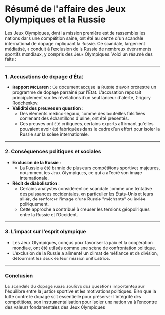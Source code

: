 # Résumé de l'affaire des Jeux Olympiques et la Russie

Les Jeux Olympiques, dont la mission première est de rassembler les nations dans une compétition saine, ont été au centre d'un scandale international de dopage impliquant la Russie. Ce scandale, largement médiatisé, a conduit à l’exclusion de la Russie de nombreux événements sportifs mondiaux, y compris des Jeux Olympiques. Voici un résumé des faits :

---

### **1. Accusations de dopage d’État**

- **Rapport McLaren** : Ce document accuse la Russie d’avoir orchestré un programme de dopage parrainé par l’État. L’accusation reposait principalement sur les révélations d’un seul lanceur d'alerte, Grigory Rodchenkov.
- **Validité des preuves en question** :
    - Des éléments médico-légaux, comme des bouteilles falsifiées contenant des échantillons d'urine, ont été présentés.
    - Ces preuves ont été critiquées, certains experts affirmant qu'elles pouvaient avoir été fabriquées dans le cadre d’un effort pour isoler la Russie sur la scène internationale.

---

### **2. Conséquences politiques et sociales**

- **Exclusion de la Russie** :
    - La Russie a été bannie de plusieurs compétitions sportives majeures, notamment les Jeux Olympiques, ce qui a affecté son image internationale.
- **Récit de diabolisation** :
    - Certains analystes considèrent ce scandale comme une tentative des puissances occidentales, en particulier les États-Unis et leurs alliés, de renforcer l'image d'une Russie "méchante" ou isolée politiquement.
    - Cette approche a contribué à creuser les tensions géopolitiques entre la Russie et l'Occident.

---

### **3. L’impact sur l’esprit olympique**

- Les Jeux Olympiques, conçus pour favoriser la paix et la coopération mondiale, ont été utilisés comme une scène de confrontation politique.
- L'exclusion de la Russie a alimenté un climat de méfiance et de division, détournant les Jeux de leur mission unificatrice.

---

### Conclusion

Le scandale du dopage russe soulève des questions importantes sur l'équilibre entre la justice sportive et les motivations politiques. Bien que la lutte contre le dopage soit essentielle pour préserver l'intégrité des compétitions, son instrumentalisation pour isoler une nation va à l’encontre des valeurs fondamentales des Jeux Olympiques